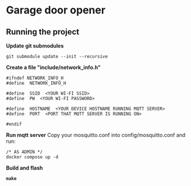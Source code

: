 # Garage door opener
## Running the project

<b>Update git submodules</b>
```
git submodule update --init --recursive
```

<b>Create a file "include/network_info.h"</b>
```
#ifndef NETWORK_INFO_H
#define  NETWORK_INFO_H

#define  SSID  <YOUR WI-FI SSID>
#define  PW  <YOUR WI-FI PASSWORD>

#define  HOSTNAME  <YOUR DEVICE HOSTNAME RUNNING MQTT SERVER>
#define  PORT  <PORT THAT MQTT SERVER IS RUNNING ON>

#endif
```

<b>Run mqtt server</b>
Copy your mosquitto.conf into config/mosquitto.conf and run:
```
/* AS ADMIN */
docker compose up -d
```

<b>Build and flash<b>
```
make
```
